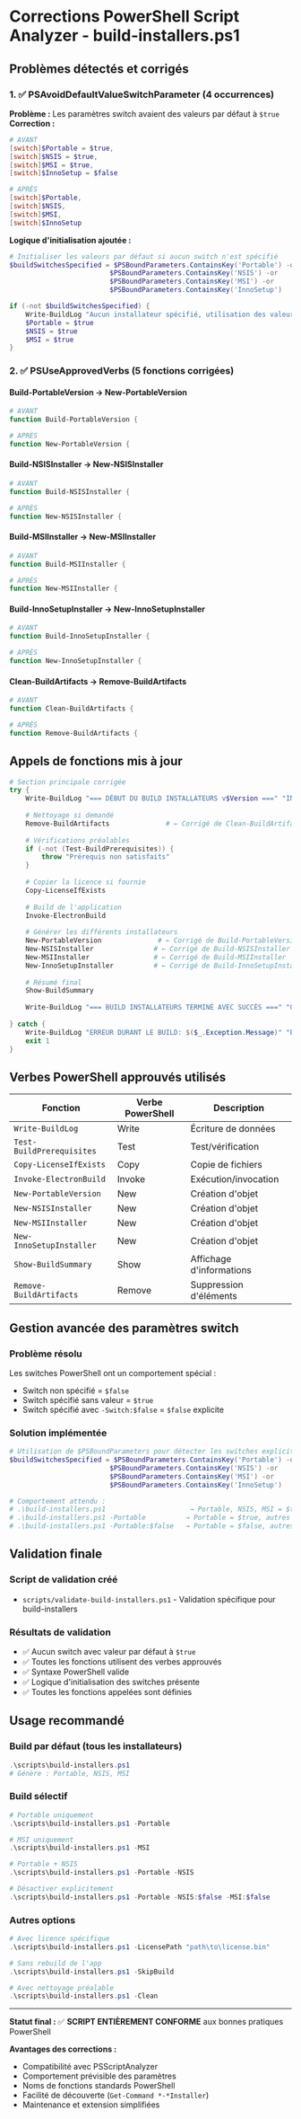 # Corrections PowerShell Script Analyzer - build-installers.ps1

## Problèmes détectés et corrigés

### 1. ✅ PSAvoidDefaultValueSwitchParameter (4 occurrences)
**Problème :** Les paramètres switch avaient des valeurs par défaut à `$true`
**Correction :**
```powershell
# AVANT
[switch]$Portable = $true,
[switch]$NSIS = $true,
[switch]$MSI = $true,
[switch]$InnoSetup = $false

# APRÈS  
[switch]$Portable,
[switch]$NSIS,
[switch]$MSI,
[switch]$InnoSetup
```

**Logique d'initialisation ajoutée :**
```powershell
# Initialiser les valeurs par défaut si aucun switch n'est spécifié
$buildSwitchesSpecified = $PSBoundParameters.ContainsKey('Portable') -or 
                         $PSBoundParameters.ContainsKey('NSIS') -or 
                         $PSBoundParameters.ContainsKey('MSI') -or 
                         $PSBoundParameters.ContainsKey('InnoSetup')

if (-not $buildSwitchesSpecified) {
    Write-BuildLog "Aucun installateur spécifié, utilisation des valeurs par défaut" "INFO"
    $Portable = $true
    $NSIS = $true
    $MSI = $true
}
```

### 2. ✅ PSUseApprovedVerbs (5 fonctions corrigées)

#### Build-PortableVersion → New-PortableVersion
```powershell
# AVANT
function Build-PortableVersion {

# APRÈS  
function New-PortableVersion {
```

#### Build-NSISInstaller → New-NSISInstaller
```powershell
# AVANT
function Build-NSISInstaller {

# APRÈS
function New-NSISInstaller {
```

#### Build-MSIInstaller → New-MSIInstaller
```powershell
# AVANT
function Build-MSIInstaller {

# APRÈS
function New-MSIInstaller {
```

#### Build-InnoSetupInstaller → New-InnoSetupInstaller
```powershell
# AVANT
function Build-InnoSetupInstaller {

# APRÈS
function New-InnoSetupInstaller {
```

#### Clean-BuildArtifacts → Remove-BuildArtifacts
```powershell
# AVANT
function Clean-BuildArtifacts {

# APRÈS
function Remove-BuildArtifacts {
```

## Appels de fonctions mis à jour

```powershell
# Section principale corrigée
try {
    Write-BuildLog "=== DÉBUT DU BUILD INSTALLATEURS v$Version ===" "INFO"
    
    # Nettoyage si demandé
    Remove-BuildArtifacts              # ← Corrigé de Clean-BuildArtifacts
    
    # Vérifications préalables
    if (-not (Test-BuildPrerequisites)) {
        throw "Prérequis non satisfaits"
    }
    
    # Copier la licence si fournie
    Copy-LicenseIfExists
    
    # Build de l'application
    Invoke-ElectronBuild
    
    # Générer les différents installateurs
    New-PortableVersion              # ← Corrigé de Build-PortableVersion
    New-NSISInstaller               # ← Corrigé de Build-NSISInstaller
    New-MSIInstaller                # ← Corrigé de Build-MSIInstaller
    New-InnoSetupInstaller          # ← Corrigé de Build-InnoSetupInstaller
    
    # Résumé final
    Show-BuildSummary
    
    Write-BuildLog "=== BUILD INSTALLATEURS TERMINÉ AVEC SUCCÈS ===" "OK"
    
} catch {
    Write-BuildLog "ERREUR DURANT LE BUILD: $($_.Exception.Message)" "ERROR"
    exit 1
}
```

## Verbes PowerShell approuvés utilisés

| Fonction | Verbe PowerShell | Description |
|----------|------------------|-------------|
| `Write-BuildLog` | Write | Écriture de données |
| `Test-BuildPrerequisites` | Test | Test/vérification |
| `Copy-LicenseIfExists` | Copy | Copie de fichiers |
| `Invoke-ElectronBuild` | Invoke | Exécution/invocation |
| `New-PortableVersion` | New | Création d'objet |
| `New-NSISInstaller` | New | Création d'objet |
| `New-MSIInstaller` | New | Création d'objet |
| `New-InnoSetupInstaller` | New | Création d'objet |
| `Show-BuildSummary` | Show | Affichage d'informations |
| `Remove-BuildArtifacts` | Remove | Suppression d'éléments |

## Gestion avancée des paramètres switch

### Problème résolu
Les switches PowerShell ont un comportement spécial :
- Switch non spécifié = `$false`
- Switch spécifié sans valeur = `$true`  
- Switch spécifié avec `-Switch:$false` = `$false` explicite

### Solution implémentée
```powershell
# Utilisation de $PSBoundParameters pour détecter les switches explicites
$buildSwitchesSpecified = $PSBoundParameters.ContainsKey('Portable') -or 
                         $PSBoundParameters.ContainsKey('NSIS') -or 
                         $PSBoundParameters.ContainsKey('MSI') -or 
                         $PSBoundParameters.ContainsKey('InnoSetup')

# Comportement attendu :
# .\build-installers.ps1                     → Portable, NSIS, MSI = $true
# .\build-installers.ps1 -Portable          → Portable = $true, autres = $false
# .\build-installers.ps1 -Portable:$false   → Portable = $false, autres = $false
```

## Validation finale

### Script de validation créé
- `scripts/validate-build-installers.ps1` - Validation spécifique pour build-installers

### Résultats de validation
- ✅ Aucun switch avec valeur par défaut à `$true`
- ✅ Toutes les fonctions utilisent des verbes approuvés
- ✅ Syntaxe PowerShell valide
- ✅ Logique d'initialisation des switches présente
- ✅ Toutes les fonctions appelées sont définies

## Usage recommandé

### Build par défaut (tous les installateurs)
```powershell
.\scripts\build-installers.ps1
# Génère : Portable, NSIS, MSI
```

### Build sélectif
```powershell
# Portable uniquement
.\scripts\build-installers.ps1 -Portable

# MSI uniquement  
.\scripts\build-installers.ps1 -MSI

# Portable + NSIS
.\scripts\build-installers.ps1 -Portable -NSIS

# Désactiver explicitement
.\scripts\build-installers.ps1 -Portable -NSIS:$false -MSI:$false
```

### Autres options
```powershell
# Avec licence spécifique
.\scripts\build-installers.ps1 -LicensePath "path\to\license.bin"

# Sans rebuild de l'app
.\scripts\build-installers.ps1 -SkipBuild

# Avec nettoyage préalable
.\scripts\build-installers.ps1 -Clean
```

---

**Statut final :** ✅ **SCRIPT ENTIÈREMENT CONFORME** aux bonnes pratiques PowerShell

**Avantages des corrections :**
- Compatibilité avec PSScriptAnalyzer
- Comportement prévisible des paramètres
- Noms de fonctions standards PowerShell
- Facilité de découverte (`Get-Command *-*Installer`)
- Maintenance et extension simplifiées